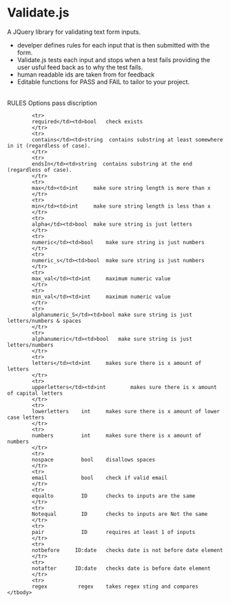 # Validate.js
A JQuery library for validating text form inputs.  

- develper defines rules for each input that is then submitted with the form. 
- Validate.js tests each input and stops when a test fails providing the user usful feed back as to why the test fails.
- human readable ids are taken from <label> for feedback 
- Editable functions for PASS and FAIL to tailor to your project.


<table> 
</table>
<tr>
	<caption>RULES</caption>
	<thead>
		<tr>
			<th>Options</th>
			<th>pass</th>
			<th>discription</th>
		</tr>
	</thead>
	<tbody>
	
 			<tr>
			required</td><td>bool	check exists	 
			</tr>
			<tr>
			contains</td><td>string  contains substring at least somewhere in it (regardless of case). 	 
			</tr>
			<tr>
			endsIn</td><td>string  contains substring at the end (regardless of case). 	 
			</tr>
			<tr>
			max</td><td>int		make sure string length is more than x	 
			</tr>
			<tr>
			min</td><td>int		make sure string length is less than x 
			</tr>
			<tr>
			alpha</td><td>bool	make sure string is just letters  
			</tr>
			<tr>
			numeric</td><td>bool	make sure string is just numbers  
			</tr>
			<tr>
			numeric_s</td><td>bool	make sure string is just numbers  
			</tr>
			<tr>
			max_val</td><td>int 	maximum numeric value 
			</tr>
			<tr>
			min_val</td><td>int 	maximum numeric value 
			</tr>
			<tr>
			alphanumeric_S</td><td>bool	make sure string is just letters/numbers & spaces 
			</tr>
			<tr>
			alphanumeric</td><td>bool	make sure string is just letters/numbers  
			</tr>
			<tr>
			letters</td><td>int		makes sure there is x amount of letters 
			</tr>
			<tr>
			upperletters</td><td>int		makes sure there is x amount of capital letters 
			</tr>
			<tr>
			lowerletters	int		makes sure there is x amount of lower case letters 
			</tr>
			<tr>
			numbers			int	    makes sure there is x amount of numbers 
			</tr>
			<tr>
			nospace			bool	disallows spaces  
			</tr>
			<tr>
			email			bool	check if valid email 
			</tr>
			<tr>
			equalto			ID 		checks to inputs are the same 
			</tr>
			<tr>
			Notequal		ID 		checks to inputs are Not the same 
			</tr>
			<tr>
			pair			ID		requires at least 1 of inputs  
			</tr>
			<tr>
			notbefore	  ID:date	checks date is not before date element		 
			</tr>
			<tr>
			notafter	  ID:date	checks date is before date element 
			</tr>
			<tr>
			regex 		   regex	takes regex sting and compares
	</tbody>
</table>



 
